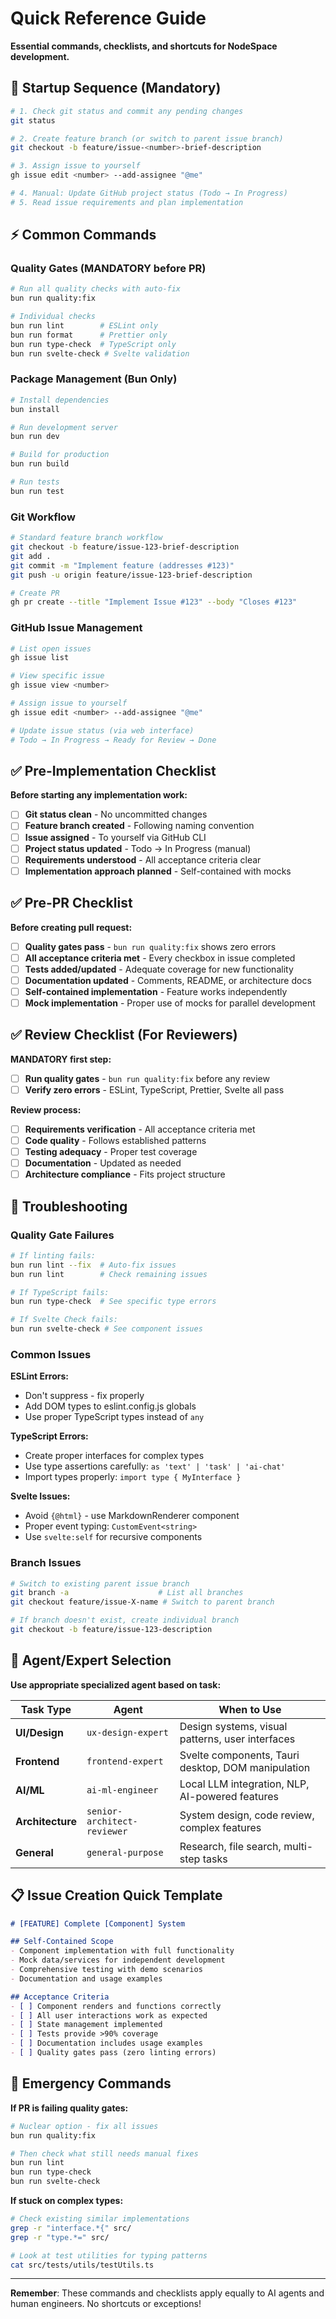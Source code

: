 # Quick Reference Guide

**Essential commands, checklists, and shortcuts for NodeSpace development.**

## 🚀 Startup Sequence (Mandatory)

```bash
# 1. Check git status and commit any pending changes
git status

# 2. Create feature branch (or switch to parent issue branch)
git checkout -b feature/issue-<number>-brief-description

# 3. Assign issue to yourself
gh issue edit <number> --add-assignee "@me"

# 4. Manual: Update GitHub project status (Todo → In Progress)
# 5. Read issue requirements and plan implementation
```

## ⚡ Common Commands

### Quality Gates (MANDATORY before PR)
```bash
# Run all quality checks with auto-fix
bun run quality:fix

# Individual checks
bun run lint        # ESLint only
bun run format      # Prettier only
bun run type-check  # TypeScript only
bun run svelte-check # Svelte validation
```

### Package Management (Bun Only)
```bash
# Install dependencies
bun install

# Run development server  
bun run dev

# Build for production
bun run build

# Run tests
bun run test
```

### Git Workflow
```bash
# Standard feature branch workflow
git checkout -b feature/issue-123-brief-description
git add .
git commit -m "Implement feature (addresses #123)"
git push -u origin feature/issue-123-brief-description

# Create PR
gh pr create --title "Implement Issue #123" --body "Closes #123"
```

### GitHub Issue Management
```bash
# List open issues
gh issue list

# View specific issue
gh issue view <number>

# Assign issue to yourself
gh issue edit <number> --add-assignee "@me"

# Update issue status (via web interface)
# Todo → In Progress → Ready for Review → Done
```

## ✅ Pre-Implementation Checklist

**Before starting any implementation work:**

- [ ] **Git status clean** - No uncommitted changes
- [ ] **Feature branch created** - Following naming convention
- [ ] **Issue assigned** - To yourself via GitHub CLI
- [ ] **Project status updated** - Todo → In Progress (manual)
- [ ] **Requirements understood** - All acceptance criteria clear
- [ ] **Implementation approach planned** - Self-contained with mocks

## ✅ Pre-PR Checklist

**Before creating pull request:**

- [ ] **Quality gates pass** - `bun run quality:fix` shows zero errors
- [ ] **All acceptance criteria met** - Every checkbox in issue completed
- [ ] **Tests added/updated** - Adequate coverage for new functionality
- [ ] **Documentation updated** - Comments, README, or architecture docs
- [ ] **Self-contained implementation** - Feature works independently
- [ ] **Mock implementation** - Proper use of mocks for parallel development

## ✅ Review Checklist (For Reviewers)

**MANDATORY first step:**
- [ ] **Run quality gates** - `bun run quality:fix` before any review
- [ ] **Verify zero errors** - ESLint, TypeScript, Prettier, Svelte all pass

**Review process:**
- [ ] **Requirements verification** - All acceptance criteria met
- [ ] **Code quality** - Follows established patterns
- [ ] **Testing adequacy** - Proper test coverage
- [ ] **Documentation** - Updated as needed
- [ ] **Architecture compliance** - Fits project structure

## 🔧 Troubleshooting

### Quality Gate Failures
```bash
# If linting fails:
bun run lint --fix  # Auto-fix issues
bun run lint        # Check remaining issues

# If TypeScript fails:
bun run type-check  # See specific type errors

# If Svelte Check fails:
bun run svelte-check # See component issues
```

### Common Issues

**ESLint Errors:**
- Don't suppress - fix properly
- Add DOM types to eslint.config.js globals
- Use proper TypeScript types instead of `any`

**TypeScript Errors:**
- Create proper interfaces for complex types
- Use type assertions carefully: `as 'text' | 'task' | 'ai-chat'`
- Import types properly: `import type { MyInterface }`

**Svelte Issues:**
- Avoid `{@html}` - use MarkdownRenderer component
- Proper event typing: `CustomEvent<string>`
- Use `svelte:self` for recursive components

### Branch Issues
```bash
# Switch to existing parent issue branch
git branch -a                    # List all branches
git checkout feature/issue-X-name # Switch to parent branch

# If branch doesn't exist, create individual branch
git checkout -b feature/issue-123-description
```

## 🎯 Agent/Expert Selection

**Use appropriate specialized agent based on task:**

| Task Type | Agent | When to Use |
|-----------|--------|-------------|
| **UI/Design** | `ux-design-expert` | Design systems, visual patterns, user interfaces |
| **Frontend** | `frontend-expert` | Svelte components, Tauri desktop, DOM manipulation |
| **AI/ML** | `ai-ml-engineer` | Local LLM integration, NLP, AI-powered features |
| **Architecture** | `senior-architect-reviewer` | System design, code review, complex features |
| **General** | `general-purpose` | Research, file search, multi-step tasks |

## 📋 Issue Creation Quick Template

```markdown
# [FEATURE] Complete [Component] System

## Self-Contained Scope
- Component implementation with full functionality
- Mock data/services for independent development  
- Comprehensive testing with demo scenarios
- Documentation and usage examples

## Acceptance Criteria
- [ ] Component renders and functions correctly
- [ ] All user interactions work as expected
- [ ] State management implemented
- [ ] Tests provide >90% coverage
- [ ] Documentation includes usage examples
- [ ] Quality gates pass (zero linting errors)
```

## 🚨 Emergency Commands

**If PR is failing quality gates:**
```bash
# Nuclear option - fix all issues
bun run quality:fix

# Then check what still needs manual fixes
bun run lint
bun run type-check  
bun run svelte-check
```

**If stuck on complex types:**
```bash
# Check existing similar implementations
grep -r "interface.*{" src/
grep -r "type.*=" src/

# Look at test utilities for typing patterns
cat src/tests/utils/testUtils.ts
```

---

**Remember**: These commands and checklists apply equally to AI agents and human engineers. No shortcuts or exceptions!